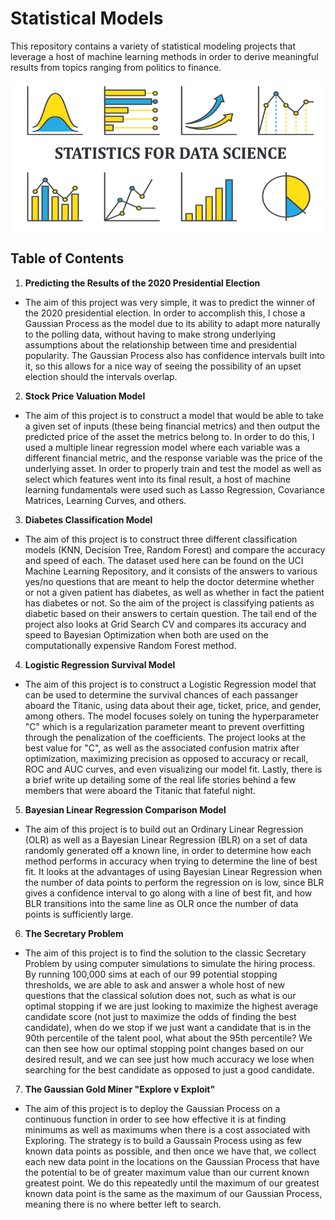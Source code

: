 # Statistical Models
This repository contains a variety of statistical modeling projects that leverage a host of machine learning methods in order to derive meaningful results from topics ranging from politics to finance. 

<p align="center">
  <img src="/images/Stat_Cover.png">
</p>

## Table of Contents
 
1. **Predicting the Results of the 2020 Presidential Election**
- The aim of this project was very simple, it was to predict the winner of the 2020 presidential election. In order to accomplish this, I chose a Gaussian Process as the model due to its ability to adapt more naturally to the polling data, without having to make strong underlying assumptions about the relationship between time and presidential popularity. The Gaussian Process also has confidence intervals built into it, so this allows for a nice way of seeing the possibility of an upset election should the intervals overlap.

2. **Stock Price Valuation Model**
- The aim of this project is to construct a model that would be able to take a given set of inputs (these being financial metrics) and then output the predicted price of the asset the metrics belong to. In order to do this, I used a multiple linear regression model where each variable was a different financial metric, and the response variable was the price of the underlying asset. In order to properly train and test the model as well as select which features went into its final result, a host of machine learning fundamentals were used such as Lasso Regression, Covariance Matrices, Learning Curves, and others.

3. **Diabetes Classification Model**
- The aim of this project is to construct three different classification models (KNN, Decision Tree, Random Forest) and compare the accuracy and speed of each. The dataset used here can be found on the UCI Machine Learning Repository, and it consists of the answers to various yes/no questions that are meant to help the doctor determine whether or not a given patient has diabetes, as well as whether in fact the patient has diabetes or not. So the aim of the project is classifying patients as diabetic based on their answers to certain question. The tail end of the project also looks at Grid Search CV and compares its accuracy and speed to Bayesian Optimization when both are used on the computationally expensive Random Forest method. 

4. **Logistic Regression Survival Model**
- The aim of this project is to construct a Logistic Regression model that can be used to determine the survival chances of each passanger aboard the Titanic, using data about their age, ticket, price, and gender, among others. The model focuses solely on tuning the hyperparameter "C" which is a regularization parameter meant to prevent overfitting through the penalization of the coefficients. The project looks at the best value for "C", as well as the associated confusion matrix after optimization, maximizing precision as opposed to accuracy or recall, ROC and AUC curves, and even visualizing our model fit. Lastly, there is a brief write up detailing some of the real life stories behind a few members that were aboard the Titanic that fateful night.

5. **Bayesian Linear Regression Comparison Model**
- The aim of this project is to build out an Ordinary Linear Regression (OLR) as well as a Bayesian Linear Regression (BLR) on a set of data randomly generated off a known line, in order to determine how each method performs in accuracy when trying to determine the line of best fit. It looks at the advantages of using Bayesian Linear Regression when the number of data points to perform the regression on is low, since BLR gives a confidence interval to go along with a line of best fit, and how BLR transitions into the same line as OLR once the number of data points is sufficiently large.

6. **The Secretary Problem**
- The aim of this project is to find the solution to the classic Secretary Problem by using computer simulations to simulate the hiring process. By running 100,000 sims at each of our 99 potential stopping thresholds, we are able to ask and answer a whole host of new questions that the classical solution does not, such as what is our optimal stopping if we are just looking to maximize the highest average candidate score (not just to maximize the odds of finding the best candidate), when do we stop if we just want a candidate that is in the 90th percentile of the talent pool, what about the 95th percentile? We can then see how our optimal stopping point changes based on our desired result, and we can see just how much accuracy we lose when searching for the best candidate as opposed to just a good candidate.

7. **The Gaussian Gold Miner "Explore v Exploit"**
- The aim of this project is to deploy the Gaussian Process on a continuous function in order to see how effective it is at finding minimums as well as maximums when there is a cost associated with Exploring. The strategy is to build a Gaussain Process using as few known data points as possible, and then once we have that, we collect each new data point in the locations on the Gaussian Process that have the potential to be of greater maximum value than our current known greatest point. We do this repeatedly until the maximum of our greatest known data point is the same as the maximum of our Gaussian Process, meaning there is no where better left to search.
